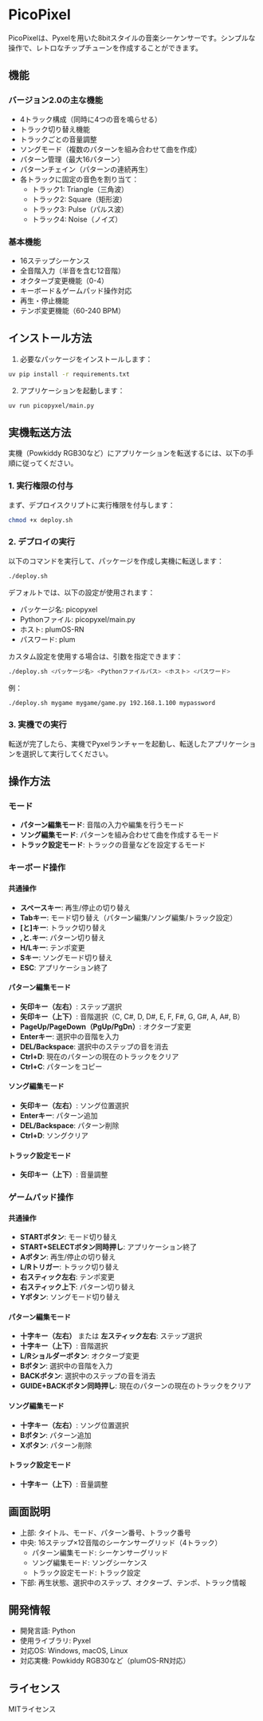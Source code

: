 # PicoPixel

PicoPixelは、Pyxelを用いた8bitスタイルの音楽シーケンサーです。シンプルな操作で、レトロなチップチューンを作成することができます。

## 機能

### バージョン2.0の主な機能
- 4トラック構成（同時に4つの音を鳴らせる）
- トラック切り替え機能
- トラックごとの音量調整
- ソングモード（複数のパターンを組み合わせて曲を作成）
- パターン管理（最大16パターン）
- パターンチェイン（パターンの連続再生）
- 各トラックに固定の音色を割り当て：
  - トラック1: Triangle（三角波）
  - トラック2: Square（矩形波）
  - トラック3: Pulse（パルス波）
  - トラック4: Noise（ノイズ）

### 基本機能
- 16ステップシーケンス
- 全音階入力（半音を含む12音階）
- オクターブ変更機能（0-4）
- キーボード＆ゲームパッド操作対応
- 再生・停止機能
- テンポ変更機能（60-240 BPM）

## インストール方法

1. 必要なパッケージをインストールします：

```bash
uv pip install -r requirements.txt
```

2. アプリケーションを起動します：

```bash
uv run picopyxel/main.py
```

## 実機転送方法

実機（Powkiddy RGB30など）にアプリケーションを転送するには、以下の手順に従ってください。

### 1. 実行権限の付与

まず、デプロイスクリプトに実行権限を付与します：

```bash
chmod +x deploy.sh
```

### 2. デプロイの実行

以下のコマンドを実行して、パッケージを作成し実機に転送します：

```bash
./deploy.sh
```

デフォルトでは、以下の設定が使用されます：
- パッケージ名: picopyxel
- Pythonファイル: picopyxel/main.py
- ホスト: plumOS-RN
- パスワード: plum

カスタム設定を使用する場合は、引数を指定できます：

```bash
./deploy.sh <パッケージ名> <Pythonファイルパス> <ホスト> <パスワード>
```

例：
```bash
./deploy.sh mygame mygame/game.py 192.168.1.100 mypassword
```

### 3. 実機での実行

転送が完了したら、実機でPyxelランチャーを起動し、転送したアプリケーションを選択して実行してください。

## 操作方法

### モード
- **パターン編集モード**: 音階の入力や編集を行うモード
- **ソング編集モード**: パターンを組み合わせて曲を作成するモード
- **トラック設定モード**: トラックの音量などを設定するモード

### キーボード操作

#### 共通操作
- **スペースキー**: 再生/停止の切り替え
- **Tabキー**: モード切り替え（パターン編集/ソング編集/トラック設定）
- **[と]キー**: トラック切り替え
- **,と.キー**: パターン切り替え
- **H/Lキー**: テンポ変更
- **Sキー**: ソングモード切り替え
- **ESC**: アプリケーション終了

#### パターン編集モード
- **矢印キー（左右）**: ステップ選択
- **矢印キー（上下）**: 音階選択（C, C#, D, D#, E, F, F#, G, G#, A, A#, B）
- **PageUp/PageDown（PgUp/PgDn）**: オクターブ変更
- **Enterキー**: 選択中の音階を入力
- **DEL/Backspace**: 選択中のステップの音を消去
- **Ctrl+D**: 現在のパターンの現在のトラックをクリア
- **Ctrl+C**: パターンをコピー

#### ソング編集モード
- **矢印キー（左右）**: ソング位置選択
- **Enterキー**: パターン追加
- **DEL/Backspace**: パターン削除
- **Ctrl+D**: ソングクリア

#### トラック設定モード
- **矢印キー（上下）**: 音量調整

### ゲームパッド操作

#### 共通操作
- **STARTボタン**: モード切り替え
- **START+SELECTボタン同時押し**: アプリケーション終了
- **Aボタン**: 再生/停止の切り替え
- **L/Rトリガー**: トラック切り替え
- **右スティック左右**: テンポ変更
- **右スティック上下**: パターン切り替え
- **Yボタン**: ソングモード切り替え

#### パターン編集モード
- **十字キー（左右）** または **左スティック左右**: ステップ選択
- **十字キー（上下）**: 音階選択
- **L/Rショルダーボタン**: オクターブ変更
- **Bボタン**: 選択中の音階を入力
- **BACKボタン**: 選択中のステップの音を消去
- **GUIDE+BACKボタン同時押し**: 現在のパターンの現在のトラックをクリア

#### ソング編集モード
- **十字キー（左右）**: ソング位置選択
- **Bボタン**: パターン追加
- **Xボタン**: パターン削除

#### トラック設定モード
- **十字キー（上下）**: 音量調整

## 画面説明

- 上部: タイトル、モード、パターン番号、トラック番号
- 中央: 16ステップ×12音階のシーケンサーグリッド（4トラック）
  - パターン編集モード: シーケンサーグリッド
  - ソング編集モード: ソングシーケンス
  - トラック設定モード: トラック設定
- 下部: 再生状態、選択中のステップ、オクターブ、テンポ、トラック情報

## 開発情報

- 開発言語: Python
- 使用ライブラリ: Pyxel
- 対応OS: Windows, macOS, Linux
- 対応実機: Powkiddy RGB30など（plumOS-RN対応）

## ライセンス

MITライセンス
